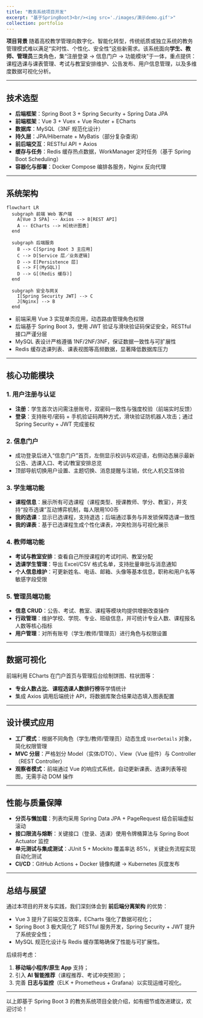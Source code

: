 ```yaml
---
title: "教务系统项目开发"
excerpt: "基于SpringBoot3<br/><img src='./images/演示demo.gif'>"
collection: portfolio
---
```




**项目背景**
 随着高校教学管理向数字化、智能化转型，传统纸质或独立系统的教务管理模式难以满足“实时性、个性化、安全性”这些新需求。该系统面向**学生、教师、管理员**三类角色，集“注册登录 → 信息门户 → 功能模块”于一体，重点提供：课程选课与课表管理、考试与教室安排维护、公告发布、用户信息管理，以及多维度数据可视化分析。

------

## 技术选型

- **后端框架**：Spring Boot 3 + Spring Security + Spring Data JPA
- **前端框架**：Vue 3 + Vuex + Vue Router + ECharts
- **数据库**：MySQL（3NF 规范化设计）
- **持久层**：JPA/Hibernate + MyBatis（部分复杂查询）
- **前后端交互**：RESTful API + Axios
- **缓存与任务**：Redis 缓存热点数据，WorkManager 定时任务（基于 Spring Boot Scheduling）
- **容器化与部署**：Docker Compose 编排各服务，Nginx 反向代理

------

## 系统架构

```mermaid
flowchart LR
  subgraph 前端 Web 客户端
    A[Vue 3 SPA] -- Axios --> B[REST API]
    A -- ECharts --> H[统计图表]
  end

  subgraph 后端服务
    B --> C[Spring Boot 3 主应用]
    C --> D[Service 层／业务逻辑]
    D --> E[Persistence 层]
    E --> F[(MySQL)]
    D --> G[(Redis 缓存)]
  end

  subgraph 安全与网关
    I[Spring Security JWT] --> C
    J[Nginx] --> B
  end
```

- 前端采用 Vue 3 实现单页应用，动态路由管理角色权限
- 后端基于 Spring Boot 3，使用 JWT 验证与滑块验证码保证安全，RESTful 接口严谨分层
- MySQL 表设计严格遵循 1NF/2NF/3NF，保证数据一致性与可扩展性 
- Redis 缓存选课列表、课表视图等高频数据，显著降低数据库压力

------

## 核心功能模块

### 1. 用户注册与认证

- **注册**：学生首次访问需注册账号，双密码一致性与强度校验（前端实时反馈）
- **登录**：支持账号/密码 + 手机验证码两种方式，滑块验证防机器人攻击；通过 Spring Security + JWT 完成鉴权 

### 2. 信息门户

- 成功登录后进入“信息门户”首页，左侧显示校训与欢迎语，右侧动态展示最新公告、选课入口、考试/教室安排总览 
- 顶部导航切换用户设置、主题切换、消息提醒与注销，优化人机交互体验

### 3. 学生端功能

- **课程信息**：展示所有可选课程（课程类型、授课教师、学分、教室），并支持“投币选课”互动博弈机制，每人限用100币 
- **我的选课**：显示已选课程，支持退选；后端通过事务与并发锁保障选课一致性
- **我的课表**：基于已选课程生成个性化课表，冲突检测与可视化展示

### 4. 教师端功能

- **考试与教室安排**：查看自己所授课程的考试时间、教室分配
- **选课学生管理**：导出 Excel/CSV 格式名单，支持批量审批与消息通知
- **个人信息维护**：可更新姓名、电话、邮箱、头像等基本信息，职称和用户名等敏感字段受限

### 5. 管理员端功能

- **信息 CRUD**：公告、考试、教室、课程等模块均提供增删改查操作
- **行政管理**：维护学校、学院、专业、班级信息，并可统计专业人数、课程报名人数等核心指标 
- **用户管理**：对所有账号（学生/教师/管理员）进行角色与权限设置

------

## 数据可视化

前端利用 ECharts 在门户首页与管理后台绘制饼图、柱状图等：

- **专业人数占比**、**课程选课人数排行榜**等学情统计
- 集成 Axios 调用后端统计 API，将数据库聚合结果动态填入图表配置 

------

## 设计模式应用

- **工厂模式**：根据不同角色（学生/教师/管理员）动态生成 `UserDetails` 对象，简化权限管理 
- **MVC 分层**：严格划分 Model（实体/DTO）、View（Vue 组件）与 Controller（REST Controller） 
- **观察者模式**：前端通过 Vue 的响应式系统，自动更新课表、选课列表等视图，无需手动 DOM 操作

------

## 性能与质量保障

- **分页与懒加载**：列表均采用 Spring Data JPA + PageRequest 结合前端虚拟滚动
- **接口限流与熔断**：关键接口（登录、选课）使用令牌桶算法与 Spring Boot Actuator 监控
- **单元测试与集成测试**：JUnit 5 + Mockito 覆盖率达 85%，关键业务流程实现自动化测试
- **CI/CD**：GitHub Actions + Docker 镜像构建 → Kubernetes 灰度发布

------

## 总结与展望

通过本项目的开发与实践，我们深刻体会到 **前后端分离架构** 的优势：

- Vue 3 提升了前端交互效率，ECharts 强化了数据可视化；
- Spring Boot 3 极大简化了 RESTful 服务开发，Spring Security + JWT 提升了系统安全性；
- MySQL 规范化设计与 Redis 缓存策略确保了性能与可扩展性。

后续将考虑：

1. **移动端小程序/原生 App** 支持；
2. 引入 **AI 智能推荐**（课程推荐、考试冲突预测）；
3. 完善 **日志与监控**（ELK + Prometheus + Grafana）以实现运维可视化。

------

以上即基于 Spring Boot 3 的教务系统项目全貌介绍，如有细节或改进建议，欢迎讨论！
